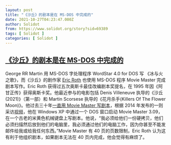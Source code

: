 ```yaml
---
layout: post
title: "《沙丘》的剧本是在 MS-DOS 中完成的"
date: 2021-10-27T04:23:47.000Z
author: Solidot
from: https://www.solidot.org/story?sid=69389
tags: [ Solidot ]
categories: [ Solidot ]
---
```

<!--1635308627000-->
[《沙丘》的剧本是在 MS-DOS 中完成的](https://www.solidot.org/story?sid=69389)
------

<div>
George RR Martin 用 MS-DOS 字处理程序 WordStar 4.0 for DOS 写 《冰与火之歌》，而《沙丘》的剧作家 <a href="https://en.wikipedia.org/wiki/Eric_Roth">Eric Roth</a> 也使用 MS-DOS 程序 Movie Master 完成剧本写作。Eric Roth 获得过五次奥斯卡最佳改编剧本奖提名，在 1995 年因《阿甘正传》获得奥斯卡奖。他最近参与的电影包括 Denis Villeneuve 执导的《沙丘 (2021)》（第一部）和 Martin Scorsese 执导的《花月杀手(Killers Of The Flower Moon)》。他过去三十年<a href="https://tech.slashdot.org/story/21/10/26/221223/the-dune-screenplay-was-written-in-ms-dos" target="_blank">一直用  Movie Master 写剧本</a>，根据 2014 年发布的一则采访<a href="https://www.youtube.com/watch?v=N3_QmiNs52o">视频</a>，他在 Windows XP 中通过一个 DOS 窗口启动 Movie Master 3.09，在一个古老的米黄色机械键盘上写剧本。他说，“我必须给他们一份硬拷贝，他们必须扫描然后放到他们的电脑里，我必须通过他们的电脑工作，因为你甚至不能发邮件给我或给我任何东西。”Movie Master 有 40 页的页数限制，Eric Roth 认为这有利于他组织剧本，如果剧本无法在 40 页内完成，他会觉得有麻烦了。
</div>
